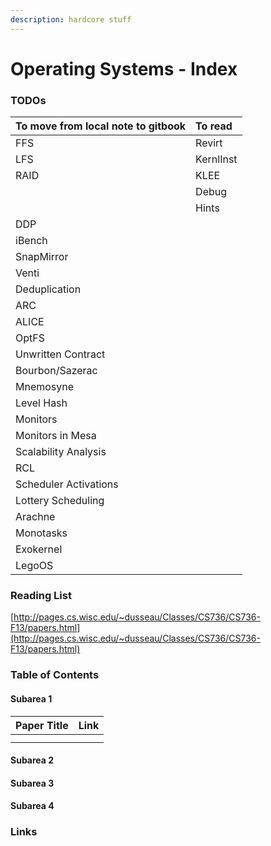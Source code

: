 ```yaml
---
description: hardcore stuff
---
```


# Operating Systems - Index

### TODOs

| To move from local note to gitbook | To read |
| :--- | :--- |
| FFS | Revirt |
| LFS | KernlInst |
| RAID | KLEE |
|  | Debug |
|  | Hints |
| DDP |  |
| iBench |  |
| SnapMirror |  |
| Venti |  |
| Deduplication |  |
| ARC |  |
| ALICE |  |
| OptFS |  |
| Unwritten Contract |  |
| Bourbon/Sazerac |  |
| Mnemosyne |  |
| Level Hash |  |
| Monitors |  |
| Monitors in Mesa |  |
| Scalability Analysis |  |
| RCL |  |
| Scheduler Activations |  |
| Lottery Scheduling |  |
| Arachne |  |
| Monotasks |  |
| Exokernel |  |
| LegoOS |  |

### Reading List

[http://pages.cs.wisc.edu/~dusseau/Classes/CS736/CS736-F13/papers.html](http://pages.cs.wisc.edu/~dusseau/Classes/CS736/CS736-F13/papers.html)

### Table of Contents

#### Subarea 1

| Paper Title | Link |
| :--- | :--- |
|  |  |
|  |  |

#### Subarea 2

#### Subarea 3

#### Subarea 4

### Links





